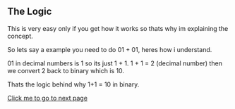 ## The Logic

This is very easy only if you get how it works so thats why im explaining the concept.

So lets say a example you need to do 01 + 01, heres how i understand.

01 in decimal numbers is 1 so its just 1 + 1.
1 + 1 = 2 (decimal number)
then we convert 2 back to binary which is 10.

Thats the logic behind why 1+1 = 10 in binary.

[Click me to go to next page](/English/2.3.2.md "target=_self")